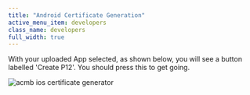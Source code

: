```yaml
---
title: "Android Certificate Generation"
active_menu_item: developers
class_name: developers
full_width: true
---
```


With your uploaded App selected, as shown below, you will see a button labelled 'Create P12'. You should press this to get going.

![acmb ios certificate generator](/img/docs/certgen-ios-0.png)

